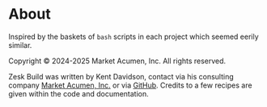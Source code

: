 # About

Inspired by the baskets of `bash` scripts in each project which seemed eerily similar.

Copyright &copy; 2024-2025 Market Acumen, Inc. All rights reserved.

Zesk Build was written by Kent Davidson, contact via his consulting company [Market Acumen, Inc.](https://www.marketacumen.com/?crsource=zesk-build&crcat=code&crkw=about) or via [GitHub](https://github.com/razzed). Credits to a few recipes are given within the code and documentation.

